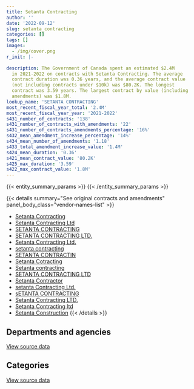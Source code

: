 ```yaml
---
title: Setanta Contracting
author: ''
date: '2022-09-12'
slug: setanta_contracting
categories: []
tags: []
images:
  - /img/cover.png
r_init: |-
  
description: The Government of Canada spent an estimated $2.4M
  in 2021-2022 on contracts with Setanta Contracting. The average
  contract duration was 0.36 years, and the average contract value
  (not including contracts under $10k) was $80.2K. The longest
  contract was 3.59 years. The largest contract by value (including
  amendments) was $1.8M.
lookup_name: 'SETANTA CONTRACTING'
most_recent_fiscal_year_total: '2.4M'
most_recent_fiscal_year_year: '2021-2022'
s431_number_of_contracts: '138'
s431_number_of_contracts_with_amendments: '22'
s431_number_of_contracts_amendments_percentage: '16%'
s432_mean_amendment_increase_percentage: '14%'
s434_mean_number_of_amendments: '1.18'
s433_total_amendment_increase_value: '1.4M'
s424_mean_duration: '0.36'
s421_mean_contract_value: '80.2K'
s425_max_duration: '3.59'
s422_max_contract_value: '1.8M'
---
```


<script src="/rmarkdown-libs/htmlwidgets/htmlwidgets.js"></script>
<link href="/rmarkdown-libs/datatables-css/datatables-crosstalk.css" rel="stylesheet" />
<script src="/rmarkdown-libs/datatables-binding/datatables.js"></script>
<script src="/rmarkdown-libs/jquery/jquery-3.6.0.min.js"></script>
<link href="/rmarkdown-libs/dt-core-bootstrap/css/dataTables.bootstrap.min.css" rel="stylesheet" />
<link href="/rmarkdown-libs/dt-core-bootstrap/css/dataTables.bootstrap.extra.css" rel="stylesheet" />
<script src="/rmarkdown-libs/dt-core-bootstrap/js/jquery.dataTables.min.js"></script>
<script src="/rmarkdown-libs/dt-core-bootstrap/js/dataTables.bootstrap.min.js"></script>
<link href="/rmarkdown-libs/crosstalk/css/crosstalk.min.css" rel="stylesheet" />
<script src="/rmarkdown-libs/crosstalk/js/crosstalk.min.js"></script>
<script src="/rmarkdown-libs/htmlwidgets/htmlwidgets.js"></script>
<link href="/rmarkdown-libs/datatables-css/datatables-crosstalk.css" rel="stylesheet" />
<script src="/rmarkdown-libs/datatables-binding/datatables.js"></script>
<script src="/rmarkdown-libs/jquery/jquery-3.6.0.min.js"></script>
<link href="/rmarkdown-libs/dt-core-bootstrap/css/dataTables.bootstrap.min.css" rel="stylesheet" />
<link href="/rmarkdown-libs/dt-core-bootstrap/css/dataTables.bootstrap.extra.css" rel="stylesheet" />
<script src="/rmarkdown-libs/dt-core-bootstrap/js/jquery.dataTables.min.js"></script>
<script src="/rmarkdown-libs/dt-core-bootstrap/js/dataTables.bootstrap.min.js"></script>
<link href="/rmarkdown-libs/crosstalk/css/crosstalk.min.css" rel="stylesheet" />
<script src="/rmarkdown-libs/crosstalk/js/crosstalk.min.js"></script>

{{< entity_summary_params >}}
{{< /entity_summary_params >}}

{{< details summary="See original contracts and amendments" panel_body_class="vendor-names-list" >}}
- [Setanta Contracting](https://search.open.canada.ca/en/ct/?sort=contract_value_f%20desc&page=1&search_text=%22Setanta%20Contracting%22)
- [Setanta Contracting Ltd](https://search.open.canada.ca/en/ct/?sort=contract_value_f%20desc&page=1&search_text=%22Setanta%20Contracting%20Ltd%22)
- [SETANTA CONTRACTING](https://search.open.canada.ca/en/ct/?sort=contract_value_f%20desc&page=1&search_text=%22SETANTA%20CONTRACTING%22)
- [SETANTA CONTRACTING LTD.](https://search.open.canada.ca/en/ct/?sort=contract_value_f%20desc&page=1&search_text=%22SETANTA%20CONTRACTING%20LTD.%22)
- [Setanta Contracting Ltd.](https://search.open.canada.ca/en/ct/?sort=contract_value_f%20desc&page=1&search_text=%22Setanta%20Contracting%20Ltd.%22)
- [setanta contracting](https://search.open.canada.ca/en/ct/?sort=contract_value_f%20desc&page=1&search_text=%22setanta%20contracting%22)
- [SETANTA CONTRACTIN](https://search.open.canada.ca/en/ct/?sort=contract_value_f%20desc&page=1&search_text=%22SETANTA%20CONTRACTIN%22)
- [Setanta Cotracting](https://search.open.canada.ca/en/ct/?sort=contract_value_f%20desc&page=1&search_text=%22Setanta%20Cotracting%22)
- [Setanta contracting](https://search.open.canada.ca/en/ct/?sort=contract_value_f%20desc&page=1&search_text=%22Setanta%20contracting%22)
- [SETANTA CONTRACTING LTD](https://search.open.canada.ca/en/ct/?sort=contract_value_f%20desc&page=1&search_text=%22SETANTA%20CONTRACTING%20LTD%22)
- [Setanta Contractor](https://search.open.canada.ca/en/ct/?sort=contract_value_f%20desc&page=1&search_text=%22Setanta%20Contractor%22)
- [setanta Contracting Ltd.](https://search.open.canada.ca/en/ct/?sort=contract_value_f%20desc&page=1&search_text=%22setanta%20Contracting%20Ltd.%22)
- [sETANTA CONTRACTING](https://search.open.canada.ca/en/ct/?sort=contract_value_f%20desc&page=1&search_text=%22sETANTA%20CONTRACTING%22)
- [Setanta Contracting LTD.](https://search.open.canada.ca/en/ct/?sort=contract_value_f%20desc&page=1&search_text=%22Setanta%20Contracting%20LTD.%22)
- [Setanta Contracting ltd](https://search.open.canada.ca/en/ct/?sort=contract_value_f%20desc&page=1&search_text=%22Setanta%20Contracting%20ltd%22)
- [Setanta Construction](https://search.open.canada.ca/en/ct/?sort=contract_value_f%20desc&page=1&search_text=%22Setanta%20Construction%22)
{{< /details >}}

## Departments and agencies

<div id="htmlwidget-1" style="width:100%;height:auto;" class="datatables html-widget"></div>
<script type="application/json" data-for="htmlwidget-1">{"x":{"style":"bootstrap","filter":"none","vertical":false,"data":[["<a href=\"/departments/csc-scc/\">Correctional Service of Canada<\/a>","<a href=\"/departments/dnd-mdn/\">National Defence<\/a>","<a href=\"/departments/pwgsc-tpsgc/\">Public Services and Procurement Canada<\/a>"],[null,1051716.97,487992.85],[null,1177442.31,284774.76],[12600,1861454.8,11008.46],[null,2415959,null]],"container":"<table class=\"table table-striped table-hover row-border order-column display\">\n  <thead>\n    <tr>\n      <th>Department<\/th>\n      <th>2018-2019<\/th>\n      <th>2019-2020<\/th>\n      <th>2020-2021<\/th>\n      <th>2021-2022<\/th>\n    <\/tr>\n  <\/thead>\n<\/table>","options":{"order":[[4,"desc"]],"pageLength":10,"autoWidth":true,"columnDefs":[{"targets":1,"render":"function(data, type, row, meta) {\n    return type !== 'display' ? data : DTWidget.formatCurrency(data, \"$\", 2, 3, \",\", \".\", true, null);\n  }"},{"targets":2,"render":"function(data, type, row, meta) {\n    return type !== 'display' ? data : DTWidget.formatCurrency(data, \"$\", 2, 3, \",\", \".\", true, null);\n  }"},{"targets":3,"render":"function(data, type, row, meta) {\n    return type !== 'display' ? data : DTWidget.formatCurrency(data, \"$\", 2, 3, \",\", \".\", true, null);\n  }"},{"targets":4,"render":"function(data, type, row, meta) {\n    return type !== 'display' ? data : DTWidget.formatCurrency(data, \"$\", 2, 3, \",\", \".\", true, null);\n  }"},{"width":"16%","targets":[1,2,3,4]},{"className":"dt-right","targets":[1,2,3,4]}],"orderClasses":false}},"evals":["options.columnDefs.0.render","options.columnDefs.1.render","options.columnDefs.2.render","options.columnDefs.3.render"],"jsHooks":[]}</script>
<p class="text-right">
<a href="https://github.com/GoC-Spending/contracts-data/tree/main/data/out/vendors/setanta_contracting/summary_by_fiscal_year_by_department.csv" class="source-data-link btn btn-link">View source data</a>
</p>

## Categories

<div id="htmlwidget-2" style="width:100%;height:auto;" class="datatables html-widget"></div>
<script type="application/json" data-for="htmlwidget-2">{"x":{"style":"bootstrap","filter":"none","vertical":false,"data":[["<a href=\"/categories/facilities_and_construction/\">Facilities and construction<\/a>","<a href=\"/categories/professional_services/\">Professional services<\/a>","<a href=\"/categories/industrial_products_and_services/\">Industrial products and services<\/a>"],[572621.07,487588.79,479499.96],[648506.68,533285.49,280424.89],[1342474.18,452596.45,89992.64],[1991124.1,412806.79,12028.11]],"container":"<table class=\"table table-striped table-hover row-border order-column display\">\n  <thead>\n    <tr>\n      <th>Category<\/th>\n      <th>2018-2019<\/th>\n      <th>2019-2020<\/th>\n      <th>2020-2021<\/th>\n      <th>2021-2022<\/th>\n    <\/tr>\n  <\/thead>\n<\/table>","options":{"order":[[4,"desc"]],"dom":"t","pageLength":30,"autoWidth":true,"columnDefs":[{"targets":1,"render":"function(data, type, row, meta) {\n    return type !== 'display' ? data : DTWidget.formatCurrency(data, \"$\", 2, 3, \",\", \".\", true, null);\n  }"},{"targets":2,"render":"function(data, type, row, meta) {\n    return type !== 'display' ? data : DTWidget.formatCurrency(data, \"$\", 2, 3, \",\", \".\", true, null);\n  }"},{"targets":3,"render":"function(data, type, row, meta) {\n    return type !== 'display' ? data : DTWidget.formatCurrency(data, \"$\", 2, 3, \",\", \".\", true, null);\n  }"},{"targets":4,"render":"function(data, type, row, meta) {\n    return type !== 'display' ? data : DTWidget.formatCurrency(data, \"$\", 2, 3, \",\", \".\", true, null);\n  }"},{"width":"16%","targets":[1,2,3,4]},{"className":"dt-right","targets":[1,2,3,4]}],"orderClasses":false,"lengthMenu":[10,25,30,50,100]}},"evals":["options.columnDefs.0.render","options.columnDefs.1.render","options.columnDefs.2.render","options.columnDefs.3.render"],"jsHooks":[]}</script>
<p class="text-right">
<a href="https://github.com/GoC-Spending/contracts-data/tree/main/data/out/vendors/setanta_contracting/summary_by_fiscal_year_by_category.csv" class="source-data-link btn btn-link">View source data</a>
</p>
